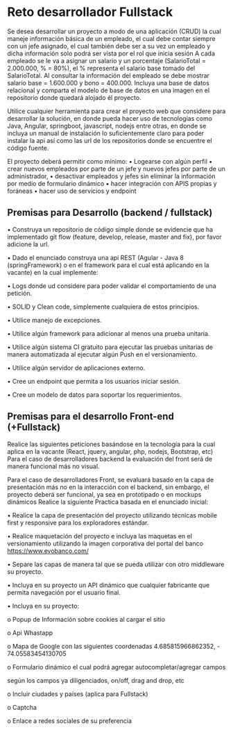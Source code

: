 # Reto desarrollador Fullstack

Se desea desarrollar un proyecto a modo de una aplicación (CRUD) la cual maneje información básica de un empleado, el cual debe contar siempre con un jefe asignado, el cual también debe ser a su vez un empleado y dicha información solo podrá ser vista por el rol que inicia sesión 
A cada empleado se le va a asignar un salario y un porcentaje (SalarioTotal = 2.000.000, % = 80%), el % representa el salario base tomado del SalarioTotal. Al consultar la información del empleado se debe mostrar salario base = 1.600.000 y bono = 400.000. Incluya una base de datos relacional y comparta el modelo de base de datos en una imagen en el repositorio donde quedará alojado él proyecto.

Utilice cualquier herramienta para crear el proyecto web que considere para desarrollar la solución, en donde pueda hacer uso de tecnologías como Java, Angular, springboot, javascript, nodejs entre otras, en donde se incluya un manual de instalación lo suficientemente claro para poder instalar la api así como las url de los repositorios donde se encuentre el código fuente.

El proyecto deberá permitir como mínimo:
• Logearse con algún perfil
• crear nuevos empleados por parte de un jefe y nuevos jefes por parte de un
administrador,
• desactivar empleados y jefes sin eliminar la información por medio de formulario
dinámico
• hacer integración con APIS propias y foráneas
• hacer uso de servicios y endpoint

## Premisas para Desarrollo (backend / fullstack)

• Construya un repositorio de código simple donde se evidencie que ha implementado git flow (feature, develop, release, master and fix), por favor adicione la url.

• Dado el enunciado construya una api REST (Agular - Java 8 (springFramework) o en el framework para el cual está aplicando en la vacante) en la cual implemente: 

• Logs donde ud considere para poder validar el comportamiento de una petición.

• SOLID y Clean code, simplemente cualquiera de estos principios.

• Utilice manejo de excepciones.

• Utilice algún framework para adicionar al menos una prueba unitaria.

• Utilice algún sistema CI gratuito para ejecutar las pruebas unitarias de manera automatizada al ejecutar algún Push en el versionamiento.

• Utilice algún servidor de aplicaciones externo.

• Cree un endpoint que permita a los usuarios iniciar sesión.

• Cree un modelo de datos para soportar los requerimientos.

## Premisas para el desarrollo Front-end (+Fullstack)
Realice las siguientes peticiones basándose en la tecnología para la cual aplica en la vacante (React, jquery, angular, php, nodejs, Bootstrap, etc) Para el caso de desarrolladores backend la evaluación del front será de manera funcional más no visual.

Para el caso de desarrolladores Front, se evaluará basado en la capa de presentación más no en la interacción con el backend, sin embargo, el proyecto deberá ser funcional, ya sea en prototipado o en mockups dinámicos Realice la siguiente Practica basada en el enunciado inicial:

• Realice la capa de presentación del proyecto utilizando técnicas mobile first y responsive para los exploradores estándar.

• Realice maquetación del proyecto e incluya las maquetas en el versionamiento utilizando la imagen corporativa del portal del banco https://www.evobanco.com/ 

• Separe las capas de manera tal que se pueda utilizar con otro middleware su proyecto.

• Incluya en su proyecto un API dinámico que cualquier fabricante que permita
navegación por el usuario final.

• Incluya en su proyecto:

o Popup de Información sobre cookies al cargar el sitio

o Api Whastapp

o Mapa de Google con las siguientes coordenadas 4.685815966862352, -
74.05583454130705

o Formulario dinámico el cual podrá agregar autocompletar/agregar campos

según los campos ya diligenciados, on/off, drag and drop, etc

o Incluir ciudades y países (aplica para Fullstack)

o Captcha

o Enlace a redes sociales de su preferencia

